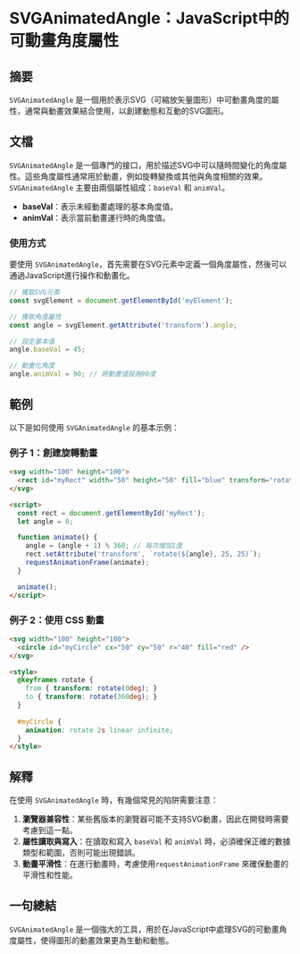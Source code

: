 <!--
Meta Description: # SVGAnimatedAngle：JavaScript中的可動畫角度屬性 ## 摘要 `SVGAnimatedAngle` 是一個用於表示SVG（可縮放矢量圖形）中可動畫角度的屬性，通常與動畫效果結合使用，以創建動態和互動的SVG圖形。 ## 文檔 `SVGAnimatedAngle` 是一個專...
Meta Keywords: svganimatedangle, angle, rotate, transform, baseval
-->

# SVGAnimatedAngle：JavaScript中的可動畫角度屬性

## 摘要
`SVGAnimatedAngle` 是一個用於表示SVG（可縮放矢量圖形）中可動畫角度的屬性，通常與動畫效果結合使用，以創建動態和互動的SVG圖形。

## 文檔
`SVGAnimatedAngle` 是一個專門的接口，用於描述SVG中可以隨時間變化的角度屬性。這些角度屬性通常用於動畫，例如旋轉變換或其他與角度相關的效果。`SVGAnimatedAngle` 主要由兩個屬性組成：`baseVal` 和 `animVal`。

- **baseVal**：表示未經動畫處理的基本角度值。
- **animVal**：表示當前動畫運行時的角度值。

### 使用方式
要使用 `SVGAnimatedAngle`，首先需要在SVG元素中定義一個角度屬性，然後可以通過JavaScript進行操作和動畫化。

```javascript
// 獲取SVG元素
const svgElement = document.getElementById('myElement');

// 獲取角度屬性
const angle = svgElement.getAttribute('transform').angle;

// 設定基本值
angle.baseVal = 45;

// 動畫化角度
angle.animVal = 90; // 將動畫值設為90度
```

## 範例
以下是如何使用 `SVGAnimatedAngle` 的基本示例：

### 例子 1：創建旋轉動畫
```html
<svg width="100" height="100">
  <rect id="myRect" width="50" height="50" fill="blue" transform="rotate(0, 25, 25)" />
</svg>

<script>
  const rect = document.getElementById('myRect');
  let angle = 0;

  function animate() {
    angle = (angle + 1) % 360; // 每次增加1度
    rect.setAttribute('transform', `rotate(${angle}, 25, 25)`);
    requestAnimationFrame(animate);
  }

  animate();
</script>
```

### 例子 2：使用 CSS 動畫
```html
<svg width="100" height="100">
  <circle id="myCircle" cx="50" cy="50" r="40" fill="red" />
</svg>

<style>
  @keyframes rotate {
    from { transform: rotate(0deg); }
    to { transform: rotate(360deg); }
  }
  
  #myCircle {
    animation: rotate 2s linear infinite;
  }
</style>
```

## 解釋
在使用 `SVGAnimatedAngle` 時，有幾個常見的陷阱需要注意：

1. **瀏覽器兼容性**：某些舊版本的瀏覽器可能不支持SVG動畫，因此在開發時需要考慮到這一點。
2. **屬性讀取與寫入**：在讀取和寫入 `baseVal` 和 `animVal` 時，必須確保正確的數據類型和範圍，否則可能出現錯誤。
3. **動畫平滑性**：在進行動畫時，考慮使用`requestAnimationFrame` 來確保動畫的平滑性和性能。

## 一句總結
`SVGAnimatedAngle` 是一個強大的工具，用於在JavaScript中處理SVG的可動畫角度屬性，使得圖形的動畫效果更為生動和動態。